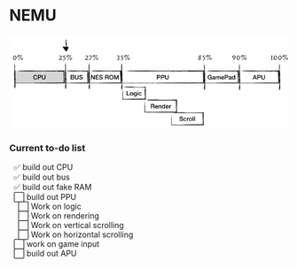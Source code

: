 # NEMU

![](https://github.com/DapperBanana/NEMU/blob/master/NEMU%20Progress.png)

### Current to-do list
&nbsp;              ✅ build out CPU <br>
&nbsp;              ✅ build out bus <br>
&nbsp;              ✅ build out fake RAM <br>
&nbsp;              ⬜ build out PPU <br>
&nbsp;&nbsp;&nbsp;    ⬜ Work on logic <br>
&nbsp;&nbsp;&nbsp;    ⬜ Work on rendering <br>
&nbsp;&nbsp;&nbsp;    ⬜ Work on vertical scrolling <br>
&nbsp;&nbsp;&nbsp;    ⬜ Work on horizontal scrolling <br>
&nbsp;              ⬜ work on game input <br>
&nbsp;              ⬜ build out APU <br>
